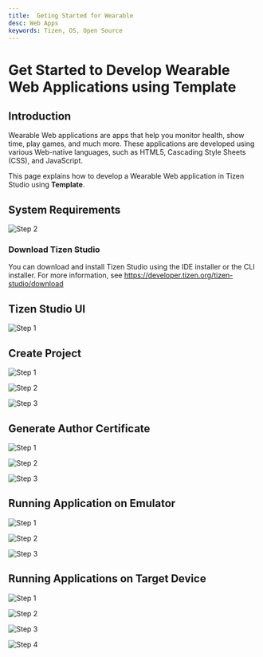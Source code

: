 ```yaml
---
title:  Geting Started for Wearable
desc: Web Apps 
keywords: Tizen, OS, Open Source
---
```


# Get Started to Develop Wearable Web Applications using Template

## Introduction
Wearable Web applications are apps that help you monitor health, show time, play games, and much more. These applications are developed using various Web-native languages, such as HTML5, Cascading Style Sheets (CSS), and JavaScript.

This page explains how to develop a Wearable Web application in Tizen Studio using **Template**.


## System Requirements

![Step 2](./tizenstudio/setup/media/test.PNG)

### Download Tizen Studio
You can download and install Tizen Studio using the IDE installer or the CLI installer. For more information, see https://developer.tizen.org/tizen-studio/download

## Tizen Studio UI

![Step 1](./tizenstudio/setup/media/1.PNG)


## Create Project 

![Step 1](./tizenstudio/setup/media/2.PNG)

![Step 2](./tizenstudio/setup/media/3.PNG)

![Step 3](./tizenstudio/setup/media/4.PNG)


## Generate Author Certificate

![Step 1](./tizenstudio/setup/media/ce1.PNG)

![Step 2](./tizenstudio/setup/media/ce2.PNG)

![Step 3](./tizenstudio/setup/media/ce3.PNG)

## Running Application on Emulator

![Step 1](./tizenstudio/setup/media/em1.PNG)

![Step 2](./tizenstudio/setup/media/em2.PNG)

![Step 3](./tizenstudio/setup/media/em3.PNG)


## Running Applications on Target Device


![Step 1](./tizenstudio/setup/media/t1.PNG)

![Step 2](./tizenstudio/setup/media/t2.PNG)

![Step 3](./tizenstudio/setup/media/t3.PNG)

![Step 4](./tizenstudio/setup/media/t4.PNG)






